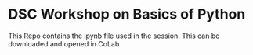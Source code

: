 # DSC Workshop on Basics of Python
This Repo contains the ipynb file used in the session.
This can be downloaded and opened in CoLab
